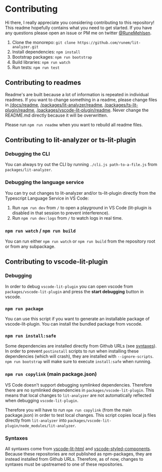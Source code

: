 # Contributing

Hi there, I really appreciate you considering contributing to this repository! This readme hopefully contains what you need to get started. If you have any questions please open an issue or PM me on twitter [@RuneMehlsen](https://twitter.com/RuneMehlsen).

1. Clone the monorepo: `git clone https://github.com/runem/lit-analyzer.git`
2. Install dependencies: `npm install`
3. Bootstrap packages: `npm run bootstrap`
4. Build libraries: `npm run watch`
5. Run tests: `npm run test`

## Contributing to readmes

Readme's are built because a lot of information is repeated in individual readmes. If you want to change something in a readme, please change files in [/docs/readme](/docs/readme), [/packages/lit-analyzer/readme](/packages/lit-analyzer/readme), [/packages/ts-lit-plugin/readme](/packages/ts-lit-plugin/readme), [/packages/vscode-lit-plugin/readme](/packages/vscode-lit-plugin/readme). Never change the README.md directly because it will be overwritten.

Please run `npm run readme` when you want to rebuild all readme files.

## Contributing to lit-analyzer or ts-lit-plugin

### Debugging the CLI

You can always try out the CLI by running `./cli.js path-to-a-file.js` from `packages/lit-analyzer`.

### Debugging the language service

You can try out changes to lit-analyzer and/or ts-lit-plugin directly from the Typescript Language Service in VS Code:

1. Run `npm run dev` from `/` to open a playground in VS Code (lit-plugin is disabled in that session to prevent interference).
2. Run `npm run dev:logs` from `/` to watch logs in real time.

### `npm run watch` / `npm run build`

You can run either `npm run watch` or `npm run build` from the repository root or from any subpackage.

## Contributing to vscode-lit-plugin

### Debugging

In order to debug `vscode-lit-plugin` you can open vscode from `packages/vscode-lit-plugin` and press the **start debugging** button in vscode.

### `npm run package`

You can use this script if you want to generate an installable package of vscode-lit-plugin. You can install the bundled package from vscode.

### `npm run install:safe`

Some dependencies are installed directly from Github URLs (see [syntaxes](#syntaxes)). In order to prevent `postinstall` scripts to run when installing these dependencies (which will crash), they are installed with `--ignore-scripts`. `npm run bootstrap` will make sure to execute `install:safe` when running.

### `npm run copylink` (main package.json)

VS Code doesn't support debugging symlinked dependencies. Therefore there are no symlinked dependencies in `packages/vscode-lit-plugin`. This means that local changes to `lit-analyzer` are not automatically reflected when debugging `vscode-lit-plugin`.

Therefore you will have to run `npm run copylink` (from the main package.json) in order to test local changes. This script copies local js files directly from `lit-analyzer` into `packages/vscode-lit-plugin/node_modules/lit-analyzer`.

### Syntaxes

All syntaxes come from [vscode-lit-html](https://github.com/mjbvz/vscode-lit-html) and [vscode-styled-components](https://github.com/styled-components/vscode-styled-components). Because these repositories are not published as npm-packages, they are instead installed from Github URLs. Therefore, as of now, changes to syntaxes must be upstreamed to one of these repositories.
